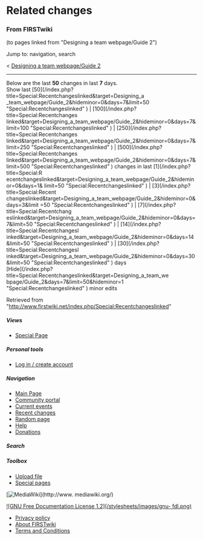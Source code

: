 # Related changes

### From FIRSTwiki

(to pages linked from "Designing a team webpage/Guide 2")

Jump to: navigation, search

&lt; [Designing a team webpage/Guide
2](/index.php?title=Designing_a_team_webpage/Guide_2&redirect=no "Designing a
team webpage/Guide 2" )  

* * *

Below are the last **50** changes in last **7** days.  
Show last [50](/index.php?title=Special:Recentchangeslinked&target=Designing_a
_team_webpage/Guide_2&hideminor=0&days=7&limit=50
"Special:Recentchangeslinked" ) | [100](/index.php?title=Special:Recentchanges
linked&target=Designing_a_team_webpage/Guide_2&hideminor=0&days=7&limit=100
"Special:Recentchangeslinked" ) | [250](/index.php?title=Special:Recentchanges
linked&target=Designing_a_team_webpage/Guide_2&hideminor=0&days=7&limit=250
"Special:Recentchangeslinked" ) | [500](/index.php?title=Special:Recentchanges
linked&target=Designing_a_team_webpage/Guide_2&hideminor=0&days=7&limit=500
"Special:Recentchangeslinked" ) changes in last [1](/index.php?title=Special:R
ecentchangeslinked&target=Designing_a_team_webpage/Guide_2&hideminor=0&days=1&
limit=50 "Special:Recentchangeslinked" ) | [3](/index.php?title=Special:Recent
changeslinked&target=Designing_a_team_webpage/Guide_2&hideminor=0&days=3&limit
=50 "Special:Recentchangeslinked" ) | [7](/index.php?title=Special:Recentchang
eslinked&target=Designing_a_team_webpage/Guide_2&hideminor=0&days=7&limit=50
"Special:Recentchangeslinked" ) | [14](/index.php?title=Special:Recentchangesl
inked&target=Designing_a_team_webpage/Guide_2&hideminor=0&days=14&limit=50
"Special:Recentchangeslinked" ) | [30](/index.php?title=Special:Recentchangesl
inked&target=Designing_a_team_webpage/Guide_2&hideminor=0&days=30&limit=50
"Special:Recentchangeslinked" ) days  
[Hide](/index.php?title=Special:Recentchangeslinked&target=Designing_a_team_we
bpage/Guide_2&days=7&limit=50&hideminor=1 "Special:Recentchangeslinked" )
minor edits

Retrieved from
"<http://www.firstwiki.net/index.php/Special:Recentchangeslinked>"

##### Views

  * [Special Page](/index.php/Special:Recentchangeslinked/Designing_a_team_webpage/Guide_2)

##### Personal tools

  * [Log in / create account](/index.php?title=Special:Userlogin&returnto=Special:Recentchangeslinked)

[](/index.php/Main_Page "Main Page" )

##### Navigation

  * [Main Page](/index.php/Main_Page)
  * [Community portal](/index.php/FIRSTwiki:Community_portal)
  * [Current events](/index.php/Current_events)
  * [Recent changes](/index.php/Special:Recentchanges)
  * [Random page](/index.php/Special:Random)
  * [Help](/index.php/Help:Contents)
  * [Donations](/index.php/FIRSTwiki:Site_support)

##### Search



##### Toolbox

  * [Upload file](/index.php/Special:Upload)
  * [Special pages](/index.php/Special:Specialpages)

[![MediaWiki](/skins/common/images/poweredby_mediawiki_88x31.png)](http://www.
mediawiki.org/)

[![GNU Free Documentation License 1.2](/stylesheets/images/gnu-
fdl.png)](http://www.gnu.org/copyleft/fdl.html)

  * [Privacy policy](/index.php/FIRSTwiki:Privacy_policy "FIRSTwiki:Privacy policy" )
  * [About FIRSTwiki](/index.php/FIRSTwiki:About "FIRSTwiki:About" )
  * [Terms and Conditions](/index.php/FIRSTwiki:Terms_and_conditions "FIRSTwiki:Terms and conditions" )

